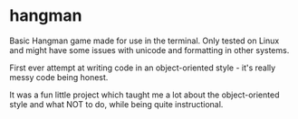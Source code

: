 # hangman
Basic Hangman game made for use in the terminal. Only tested on Linux and might have some issues with unicode and formatting in other systems.

First ever attempt at writing code in an object-oriented style - it's really messy code being honest.

It was a fun little project which taught me a lot about the object-oriented style and what NOT to do,
while being quite instructional.
